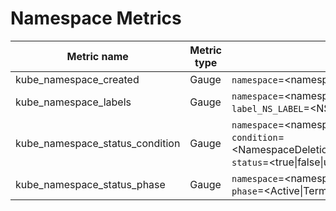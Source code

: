 # Namespace Metrics

| Metric name| Metric type | Labels/tags | Status |
| ---------- | ----------- | ----------- | ----------- |
| kube_namespace_created | Gauge | `namespace`=&lt;namespace-name&gt; | STABLE |
| kube_namespace_labels | Gauge | `namespace`=&lt;namespace-name&gt; <br> `label_NS_LABEL`=&lt;NS_LABEL&gt; | STABLE |
| kube_namespace_status_condition | Gauge | `namespace`=&lt;namespace-name&gt; <br> `condition`=&lt;NamespaceDeletionDiscoveryFailure\|NamespaceDeletionContentFailure\|NamespaceDeletionGroupVersionParsingFailure&gt;  <br> `status`=&lt;true\|false\|unknown&gt; | EXPERIMENTAL |
| kube_namespace_status_phase| Gauge | `namespace`=&lt;namespace-name&gt; <br> `phase`=&lt;Active\|Terminating&gt; | STABLE |
